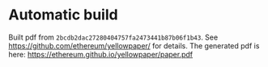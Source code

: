 # Automatic build
Built pdf from `2bcdb2dac27280404757fa2473441b87b06f1b43`. See https://github.com/ethereum/yellowpaper/ for details.
The generated pdf is here: https://ethereum.github.io/yellowpaper/paper.pdf
